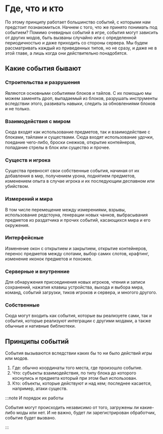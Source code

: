 # Где, что и кто

По этому принципу работает большинство событий, с которыми нам предстоит познакомиться. Начнем с того, что же принято понимать под событием? Помимо очевидных событий в игре, события могут зависить от других модов, быть вызваны случайно или с определенной периодичностью и даже приходить со стороны сервера. Мы будем рассматривать каждый из приведенных типов, но не сразу, и даже не в этой главе, а лишь когда они действительно понадобятся.

## Какие события бывают

### Строительства и разрушения

Являются основными событиями блоков и тайлов. С их помощью мы можем заменять дроп, выпадаемый из блоков, разрушать инструменты вследствии этого, развивать навыки, следить за обновлениями блоков и не только.

### Взаимодействия с миром

Сюда входят как использование предметов, так и взаимодействие с блоками, тайлами и существами. Сюда входят использование удочки, поедание чего-либо, броски снежков, открытие контейнеров, попадание стрелы в блок или существо и прочее.

### Существ и игрока

Существа превносят свои собственные события, начиная от их добавления в мир, получением урона, поднятием предметов, изменением опыта в случае игрока и их последующим деспавном или убийством.

### Измерений и мира

В том числе перемещение между измерениями, взрывы, использование редстоуна, генерации новых чанков, выбрасывания предметов из раздатчика и прочих событий, касающихся мира и его окружения.

### Интерфейсные

Изменение окон с открытием и закрытием, открытие контейнеров, перенос предметов между слотами, выбор самих слотов, крафтинг, изменение иконок предметов и похожее.

### Серверные и внутренние

Для обнаружения присоединения новых игроков, чтения и записи сохранений, нажатия клавиш устройства, выхода и выбора мира, команд, событий загрузки, тиков игроков и сервера, и многого другого.

### Собственные

Сюда могут входить как события, которые вы реализуете сами, так и события, которые реализуют интеграции с другими модами, а также обычные и нативные библиотеки.

## Принципы событий

События вызываются вследствии каких бы то ни было действий игры или модов.

1. Где: обычно координаты того места, где произошло событие.
2. Что: субъекты взаимодействия, по типу блока до которого коснулись и предмета который при этом был использован.
3. Кто: объекты, которые действуют и над кем; последнее касается, например, атаки существ.

:::note И порядок их работы

События могут происходить независимо от того, загружены ли какие-либо моды или нет. И не важно, будет ли зарегистрирован обработчик, событие будет вызвано.

:::
